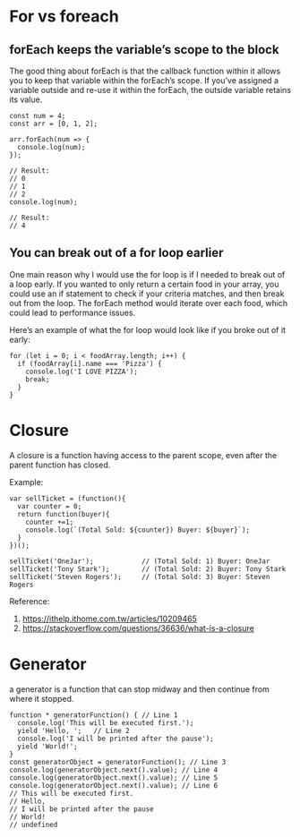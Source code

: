 # For vs foreach

## forEach keeps the variable’s scope to the block
The good thing about forEach is that the callback function within it allows you to keep that variable within the forEach’s scope. If you’ve assigned a variable outside and re-use it within the forEach, the outside variable retains its value.
```
const num = 4;
const arr = [0, 1, 2];

arr.forEach(num => {
  console.log(num);
});

// Result:
// 0
// 1
// 2
console.log(num);

// Result:
// 4
```

## You can break out of a for loop earlier
One main reason why I would use the for loop is if I needed to break out of a loop early. If you wanted to only return a certain food in your array, you could use an if statement to check if your criteria matches, and then break out from the loop. The forEach method would iterate over each food, which could lead to performance issues.

Here’s an example of what the for loop would look like if you broke out of it early:
```
for (let i = 0; i < foodArray.length; i++) {
  if (foodArray[i].name === 'Pizza') {
    console.log('I LOVE PIZZA');
    break;
  }
}
```

# Closure
A closure is a function having access to the parent scope, even after the parent function has closed.

Example:
```
var sellTicket = (function(){
  var counter = 0;
  return function(buyer){
    counter +=1;
    console.log(`(Total Sold: ${counter}) Buyer: ${buyer}`);
  }
})();

sellTicket('OneJar');            // (Total Sold: 1) Buyer: OneJar
sellTicket('Tony Stark');        // (Total Sold: 2) Buyer: Tony Stark
sellTicket('Steven Rogers');     // (Total Sold: 3) Buyer: Steven Rogers
```

Reference:
1. https://ithelp.ithome.com.tw/articles/10209465
2. https://stackoverflow.com/questions/36636/what-is-a-closure

# Generator
a generator is a function that can stop midway and then continue from where it stopped.

```
function * generatorFunction() { // Line 1
  console.log('This will be executed first.');
  yield 'Hello, ';   // Line 2
  console.log('I will be printed after the pause');  
  yield 'World!';
}
const generatorObject = generatorFunction(); // Line 3
console.log(generatorObject.next().value); // Line 4
console.log(generatorObject.next().value); // Line 5
console.log(generatorObject.next().value); // Line 6
// This will be executed first.
// Hello, 
// I will be printed after the pause
// World!
// undefined
```
